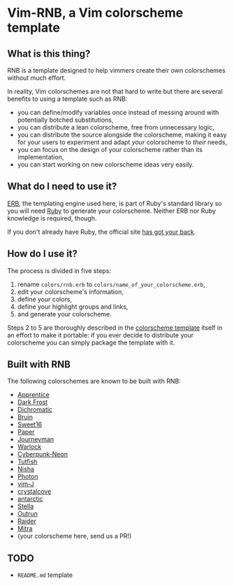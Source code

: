# Vim-RNB, a Vim colorscheme template

## What is this thing?

RNB is a template designed to help vimmers create their own colorschemes without much effort.

In reality, Vim colorschemes are not that hard to write but there are several benefits to using a template such as RNB:

* you can define/modify variables once instead of messing around with potentially botched substitutions,
* you can distribute a lean colorscheme, free from unnecessary logic,
* you can distribute the source alongside the colorscheme, making it easy for your users to experiment and adapt *your* colorscheme to *their* needs,
* you can focus on the design of your colorscheme rather than its implementation,
* you can start working on new colorscheme ideas very easily.

## What do I need to use it?

[ERB](https://ruby-doc.org/stdlib-2.6.3/libdoc/erb/rdoc/index.html), the templating engine used here, is part of Ruby's standard library so you will need [Ruby](https://www.ruby-lang.org/) to generate your colorscheme. Neither ERB nor Ruby knowledge is required, though.

If  you don't already have Ruby, the official site [has got your back](https://www.ruby-lang.org/en/documentation/installation/).

## How do I use it?

The process is divided in five steps:

1. rename `colors/rnb.erb` to `colors/name_of_your_colorscheme.erb`,
2. edit your colorscheme's information,
3. define your colors,
4. define your highlight groups and links,
5. and generate your colorscheme.

Steps 2 to 5 are thoroughly described in the [colorscheme template](https://github.com/romainl/vim-rnb/blob/master/colors/rnb.erb) itself in an effort to make it portable: if you ever decide to distribute your colorscheme you can simply package the template with it.

## Built with RNB

The following colorschemes are known to be built with RNB:

* [Apprentice](https://github.com/romainl/Apprentice)
* [Dark Frost](https://github.com/Softmotions/vim-dark-frost-theme)
* [Dichromatic](https://github.com/romainl/vim-dichromatic)
* [Bruin](https://git.sr.ht/~romainl/vim-bruin)
* [Sweet16](https://github.com/romainl/vim-sweet16)
* [Paper](https://git.sr.ht/~swalladge/paper.vim)
* [Journeyman](https://github.com/markeganfuller/vim-journeyman)
* [Warlock](https://github.com/hardselius/warlock)
* [Cyberpunk-Neon](https://github.com/Roboron3042/Cyberpunk-Neon)
* [Tutfish](https://github.com/benwr/tuftish)
* [Nisha](https://github.com/heraldofsolace/nisha-vim)
* [Photon](https://github.com/axvr/photon.vim)
* [vim-J](https://github.com/arthurealike/vim-J)
* [crystalcove](https://github.com/jayhowie/crystal-cove)
* [antarctic](https://sr.ht/~swalladge/antarctic-vim/)
* [Stella](https://github.com/Shrimpram/vim-stella)
* [Outrun](https://github.com/u03c1/outrun-vim)
* [Raider](https://github.com/axvr/raider.vim)
* [Mitra](https://github.com/wolandark/Mitra-Vim)
* (your colorscheme here, send us a PR!)

## TODO

* `README.md` template


[//]: # ( Vim: set spell spelllang=en: )
